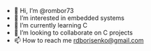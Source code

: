 - 👋 Hi, I’m @rombor73
- 👀 I’m interested in embedded systems
- 🌱 I’m currently learning C
- 💞️ I’m looking to collaborate on C projects
- 📫 How to reach me rdborisenko@gmail.com

<!---
rombor73/rombor73 is a ✨ special ✨ repository because its `README.md` (this file) appears on your GitHub profile.
You can click the Preview link to take a look at your changes.
--->
